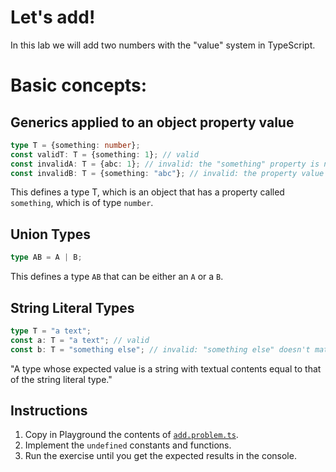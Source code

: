 # Let's add!

In this lab we will add two numbers with the "value" system in TypeScript.

# Basic concepts:

## Generics applied to an object property value
```ts
type T = {something: number};
const validT: T = {something: 1}; // valid
const invalidA: T = {abc: 1}; // invalid: the "something" property is not found
const invalidB: T = {something: "abc"}; // invalid: the property value is not a number
```
This defines a type T, which is an object that has a property called `something`, which is of type `number`.

## Union Types

```ts
type AB = A | B;
```
This defines a type `AB` that can be either an `A` or a `B`.

## String Literal Types
```ts
type T = "a text";
const a: T = "a text"; // valid
const b: T = "something else"; // invalid: "something else" doesn't match the string literal type.
```
"A type whose expected value is a string with textual contents equal to that of the string literal type."



## Instructions

1. Copy in Playground the contents of [`add.problem.ts`](add.problem.ts).
1. Implement the `undefined` constants and functions.
1. Run the exercise until you get the expected results in the console.
